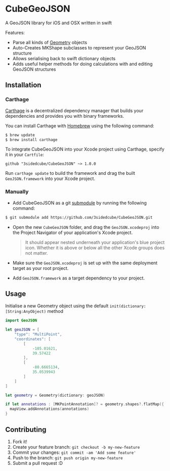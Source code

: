 # CubeGeoJSON

A GeoJSON library for iOS and OSX written in swift

Features:

- Parse all kinds of [Geometry](http://geojson.org/geojson-spec.html#geometry-objects) objects
- Auto-Creates MKShape subclasses to represent your GeoJSON structure
- Allows serialising back to swift dictionary objects
- Adds useful helper methods for doing calculations with and editing GeoJSON structures

## Installation

### Carthage

[Carthage](https://github.com/Carthage/Carthage) is a decentralized dependency manager that builds your dependencies and provides you with binary frameworks.

You can install Carthage with [Homebrew](http://brew.sh/) using the following command:

```bash
$ brew update
$ brew install carthage
```

To integrate CubeGeoJSON into your Xcode project using Carthage, specify it in your `Cartfile`:

```
github "3sidedcube/CubeGeoJSON" ~> 1.0.0
```

Run `carthage update` to build the framework and drag the built `GeoJSON.framework` into your Xcode project.

### Manually

- Add CubeGeoJSON as a git [submodule](http://git-scm.com/docs/git-submodule) by running the following command:

```bash
$ git submodule add https://github.com/3sidedcube/CubeGeoJSON.git
```

- Open the new `CubeGeoJSON` folder, and drag the `GeoJSON.xcodeproj` into the Project Navigator of your application's Xcode project.

    > It should appear nested underneath your application's blue project icon. Whether it is above or below all the other Xcode groups does not matter.

- Make sure the `GeoJSON.xcodeproj` is set up with the same deployment target as your root project.
- Add `GeoJSON.framework` as a target dependency to your project.

## Usage

Initialise a new Geometry object using the default `init(dictionary: [String:AnyObject)` method

```swift
import GeoJSON

let geoJSON = [
    "type": "MultiPoint",
    "coordinates": [
        [
            -105.01621,
            39.57422
        ],
        [
            -80.6665134,
            35.0539943
        ]
    ]
]

let geometry = Geometry(dictionary: geoJSON)

if let annotations : [MKPointAnnotation]? = geometry.shapes?.flatMap({ $0 as? MKPointAnnotation }) {
  mapView.addAnnotations(annotations)
}
```

## Contributing

1. Fork it!
2. Create your feature branch: `git checkout -b my-new-feature`
3. Commit your changes: `git commit -am 'Add some feature'`
4. Push to the branch: `git push origin my-new-feature`
5. Submit a pull request :D

